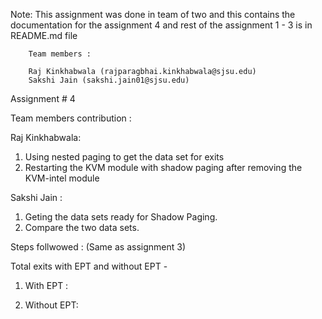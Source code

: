 Note: This assignment was done in team of two and this contains the documentation for the assignment 4 and rest of the assignment 1 - 3 is in README.md file
        
        Team members :
        
        Raj Kinkhabwala (rajparagbhai.kinkhabwala@sjsu.edu)
        Sakshi Jain (sakshi.jain01@sjsu.edu)
        
  Assignment # 4  
    
Team members contribution :

Raj Kinkhabwala:
1. Using nested paging to get the data set for exits
2. Restarting the KVM module with shadow paging after removing the KVM-intel module

Sakshi Jain :
1. Geting the data sets ready for Shadow Paging.
2. Compare the two data sets.

Steps follwowed :
(Same as assignment 3)

Total exits with EPT and without EPT - 

1. With EPT :
 

2. Without EPT:
    
